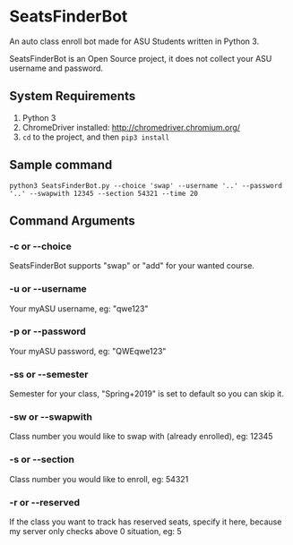 # SeatsFinderBot
An auto class enroll bot made for ASU Students written in Python 3.

SeatsFinderBot is an Open Source project, it does not collect your ASU username and password.

## System Requirements
1. Python 3 
2. ChromeDriver installed: http://chromedriver.chromium.org/
3. ```cd``` to the project, and then ```pip3 install```

## Sample command
```python3 SeatsFinderBot.py --choice 'swap' --username '..' --password '..' --swapwith 12345 --section 54321 --time 20```

## Command Arguments

### -c or --choice
SeatsFinderBot supports "swap" or "add" for your wanted course.

### -u or --username
Your myASU username, eg: "qwe123"

### -p or --password
Your myASU password, eg: "QWEqwe123"

### -ss or --semester 
Semester for your class, "Spring+2019" is set to default so you can skip it.

### -sw or --swapwith
Class number you would like to swap with (already enrolled), eg: 12345

### -s or --section
Class number you would like to enroll, eg: 54321

### -r or --reserved
If the class you want to track has reserved seats, specify it here, because my server only checks above 0 situation, eg: 5
